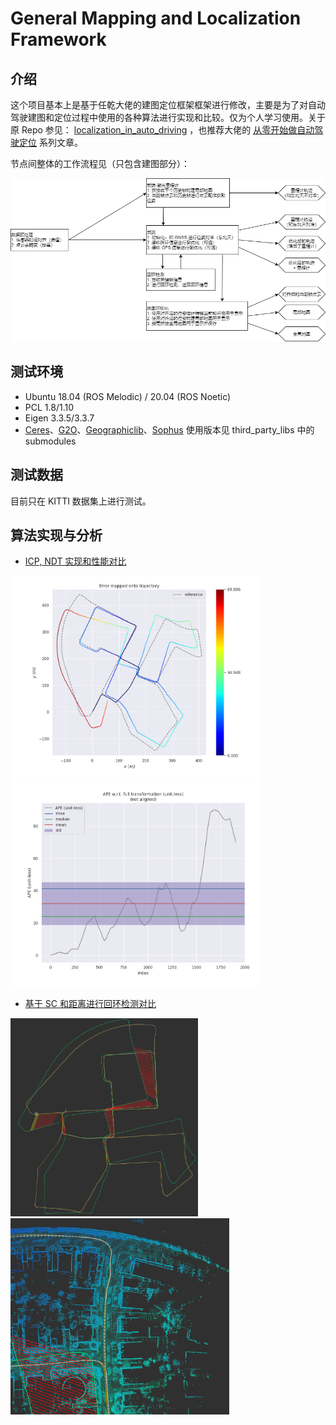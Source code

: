 # General Mapping and Localization Framework

## 介绍

这个项目基本上是基于任乾大佬的建图定位框架框架进行修改，主要是为了对自动驾驶建图和定位过程中使用的各种算法进行实现和比较。仅为个人学习使用。关于原 Repo 参见： [localization_in_auto_driving](https://github.com/Little-Potato-1990/localization_in_auto_driving) ，也推荐大佬的 [从零开始做自动驾驶定位](https://zhuanlan.zhihu.com/c_1114864226103037952) 系列文章。

节点间整体的工作流程见（只包含建图部分）：

![工作流程](./imgs/general-workflow.png)

## 测试环境

- Ubuntu 18.04 (ROS Melodic) / 20.04 (ROS Noetic)
- PCL 1.8/1.10
- Eigen 3.3.5/3.3.7
- [Ceres](https://github.com/ceres-solver/ceres-solver/tree/276d24c73a8c80e77ce822ed4ab6e6286fd2870b)、[G2O](https://github.com/RainerKuemmerle/g2o/tree/f3b1cbb0048197d73cf363cb1c26897493e1aa2b)、[Geographiclib](https://github.com/geographiclib/geographiclib/tree/920702bc36ea13c384686556f25fb6369141a8e1)、[Sophus](https://github.com/strasdat/Sophus/tree/49a7e1286910019f74fb4f0bb3e213c909f8e1b7) 使用版本见 third_party_libs 中的 submodules

## 测试数据

目前只在 KITTI 数据集上进行测试。

## 算法实现与分析

- [ICP, NDT 实现和性能对比](https://xiaotaoguo.com/p/pointcloud-registration/)
<p align='float: right'>
    <img src="./results/registration_analysis/SVD-ICP/traj.png" alt="drawing" width="400"/>
    <img src="./results/registration_analysis/SVD-ICP/ape.png" alt="drawing" width="400"/>
</p>

- [基于 SC 和距离进行回环检测对比](https://xiaotaoguo.com/p/lidar_loop_closure/)

<p align='float: right'>
    <img src="./results/loop_closing_analysis/scan_context/rviz_traj.png" alt="drawing" width="300"/>
    <img src="./results/loop_closing_analysis/map_imgs/map_case_1.png" alt="drawing" width="350"/>
</p>
